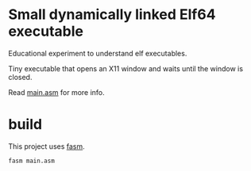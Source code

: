# Small dynamically linked Elf64 executable

Educational experiment to understand elf executables.

Tiny executable that opens an X11 window and waits until the window is closed.

Read [main.asm](main.asm) for more info.

# build
This project uses [fasm](https://flatassembler.net/).
```sh
fasm main.asm
```
